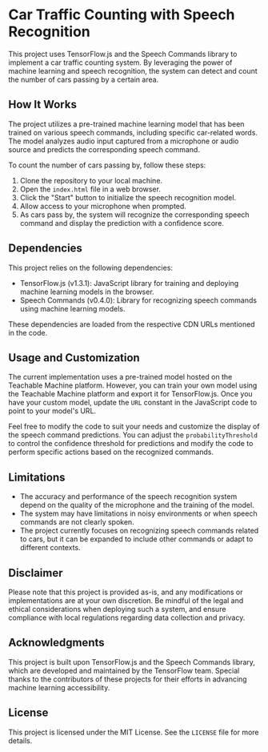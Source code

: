 # Car Traffic Counting with Speech Recognition

This project uses TensorFlow.js and the Speech Commands library to implement a car traffic counting system. By leveraging the power of machine learning and speech recognition, the system can detect and count the number of cars passing by a certain area.

## How It Works

The project utilizes a pre-trained machine learning model that has been trained on various speech commands, including specific car-related words. The model analyzes audio input captured from a microphone or audio source and predicts the corresponding speech command.

To count the number of cars passing by, follow these steps:

1. Clone the repository to your local machine.
2. Open the `index.html` file in a web browser.
3. Click the "Start" button to initialize the speech recognition model.
4. Allow access to your microphone when prompted.
5. As cars pass by, the system will recognize the corresponding speech command and display the prediction with a confidence score.

## Dependencies

This project relies on the following dependencies:

- TensorFlow.js (v1.3.1): JavaScript library for training and deploying machine learning models in the browser.
- Speech Commands (v0.4.0): Library for recognizing speech commands using machine learning models.

These dependencies are loaded from the respective CDN URLs mentioned in the code.

## Usage and Customization

The current implementation uses a pre-trained model hosted on the Teachable Machine platform. However, you can train your own model using the Teachable Machine platform and export it for TensorFlow.js. Once you have your custom model, update the `URL` constant in the JavaScript code to point to your model's URL.

Feel free to modify the code to suit your needs and customize the display of the speech command predictions. You can adjust the `probabilityThreshold` to control the confidence threshold for predictions and modify the code to perform specific actions based on the recognized commands.

## Limitations

- The accuracy and performance of the speech recognition system depend on the quality of the microphone and the training of the model.
- The system may have limitations in noisy environments or when speech commands are not clearly spoken.
- The project currently focuses on recognizing speech commands related to cars, but it can be expanded to include other commands or adapt to different contexts.

## Disclaimer

Please note that this project is provided as-is, and any modifications or implementations are at your own discretion. Be mindful of the legal and ethical considerations when deploying such a system, and ensure compliance with local regulations regarding data collection and privacy.

## Acknowledgments

This project is built upon TensorFlow.js and the Speech Commands library, which are developed and maintained by the TensorFlow team. Special thanks to the contributors of these projects for their efforts in advancing machine learning accessibility.

## License

This project is licensed under the MIT License. See the `LICENSE` file for more details.


